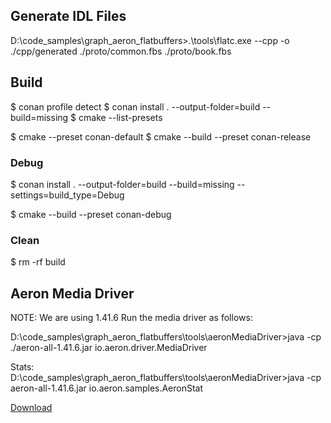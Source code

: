 ## Generate IDL Files

D:\code_samples\graph_aeron_flatbuffers>.\tools\flatc.exe --cpp -o ./cpp/generated ./proto/common.fbs ./proto/book.fbs

## Build

$ conan profile detect
$ conan install . --output-folder=build --build=missing
$ cmake --list-presets

$ cmake --preset conan-default
$ cmake --build --preset conan-release

### Debug

$ conan install . --output-folder=build --build=missing --settings=build_type=Debug

$ cmake --build --preset conan-debug

### Clean

$ rm -rf build



## Aeron Media Driver

NOTE: We are using 1.41.6
Run the media driver as follows:

D:\code_samples\graph_aeron_flatbuffers\tools\aeronMediaDriver>java -cp ./aeron-all-1.41.6.jar io.aeron.driver.MediaDriver

Stats:
D:\code_samples\graph_aeron_flatbuffers\tools\aeronMediaDriver>java -cp aeron-all-1.41.6.jar io.aeron.samples.AeronStat

[Download](https://central.sonatype.com/artifact/io.aeron/aeron-all/1.46.2/versions)

